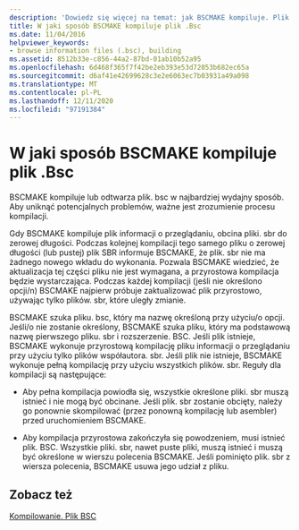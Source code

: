 ```yaml
---
description: 'Dowiedz się więcej na temat: jak BSCMAKE kompiluje. Plik BSC'
title: W jaki sposób BSCMAKE kompiluje plik .Bsc
ms.date: 11/04/2016
helpviewer_keywords:
- browse information files (.bsc), building
ms.assetid: 8512b33e-c856-44a2-87bd-01ab10b52a95
ms.openlocfilehash: 6d468f365f7f42be2eb393e53d72053b682ec65a
ms.sourcegitcommit: d6af41e42699628c3e2e6063ec7b03931a49a098
ms.translationtype: MT
ms.contentlocale: pl-PL
ms.lasthandoff: 12/11/2020
ms.locfileid: "97191384"
---
```

# <a name="how-bscmake-builds-a-bsc-file"></a>W jaki sposób BSCMAKE kompiluje plik .Bsc

BSCMAKE kompiluje lub odtwarza plik. bsc w najbardziej wydajny sposób. Aby uniknąć potencjalnych problemów, ważne jest zrozumienie procesu kompilacji.

Gdy BSCMAKE kompiluje plik informacji o przeglądaniu, obcina pliki. sbr do zerowej długości. Podczas kolejnej kompilacji tego samego pliku o zerowej długości (lub pustej) plik SBR informuje BSCMAKE, że plik. sbr nie ma żadnego nowego wkładu do wykonania. Pozwala BSCMAKE wiedzieć, że aktualizacja tej części pliku nie jest wymagana, a przyrostowa kompilacja będzie wystarczająca. Podczas każdej kompilacji (jeśli nie określono opcji/n) BSCMAKE najpierw próbuje zaktualizować plik przyrostowo, używając tylko plików. sbr, które uległy zmianie.

BSCMAKE szuka pliku. bsc, który ma nazwę określoną przy użyciu/o opcji. Jeśli/o nie zostanie określony, BSCMAKE szuka pliku, który ma podstawową nazwę pierwszego pliku. sbr i rozszerzenie. BSC. Jeśli plik istnieje, BSCMAKE wykonuje przyrostową kompilację pliku informacji o przeglądaniu przy użyciu tylko plików współautora. sbr. Jeśli plik nie istnieje, BSCMAKE wykonuje pełną kompilację przy użyciu wszystkich plików. sbr. Reguły dla kompilacji są następujące:

- Aby pełna kompilacja powiodła się, wszystkie określone pliki. sbr muszą istnieć i nie mogą być obcinane. Jeśli plik. sbr zostanie obcięty, należy go ponownie skompilować (przez ponowną kompilację lub asembler) przed uruchomieniem BSCMAKE.

- Aby kompilacja przyrostowa zakończyła się powodzeniem, musi istnieć plik. BSC. Wszystkie pliki. sbr, nawet puste pliki, muszą istnieć i muszą być określone w wierszu polecenia BSCMAKE. Jeśli pominięto plik. sbr z wiersza polecenia, BSCMAKE usuwa jego udział z pliku.

## <a name="see-also"></a>Zobacz też

[Kompilowanie. Plik BSC](building-a-dot-bsc-file.md)
